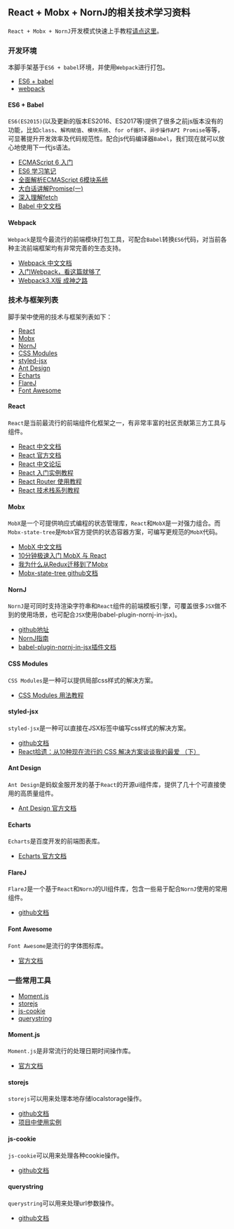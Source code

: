 ## React + Mobx + NornJ的相关技术学习资料

`React + Mobx + NornJ`开发模式快速上手教程[请点这里](https://github.com/joe-sky/nornj-cli/blob/master/docs/guides/overview.md)。

### 开发环境

本脚手架基于`ES6 + babel`环境，并使用`Webpack`进行打包。

* [ES6 + babel](#es6--babel)
* [webpack](#webpack)

#### ES6 + Babel

`ES6(ES2015)`(以及更新的版本ES2016、ES2017等)提供了很多之前js版本没有的功能，比如`class`、`解构赋值`、`模块系统`、`for of循环`、`异步操作API Promise`等等，可显著提升开发效率及代码规范性。配合js代码编译器`Babel`，我们现在就可以放心地使用下一代js语法。

* [ECMAScript 6 入门](http://es6.ruanyifeng.com/)
* [ES6 学习笔记](https://segmentfault.com/a/1190000002904199)
* [全面解析ECMAScript 6模块系统](http://www.csdn.net/article/2015-04-30/2824595-Modules-in-ES6)
* [大白话讲解Promise(一)](http://www.cnblogs.com/lvdabao/p/es6-promise-1.html)
* [深入理解fetch](http://www.jianshu.com/p/35123b048e5e)
* [Babel 中文文档](https://babeljs.cn/)

#### Webpack

`Webpack`是现今最流行的前端模块打包工具，可配合`Babel`转换`ES6`代码，对当前各种主流前端框架均有非常完善的生态支持。

* [Webpack 中文文档](https://doc.webpack-china.org/concepts/)
* [入门Webpack，看这篇就够了](http://www.jianshu.com/p/42e11515c10f)
* [Webpack3.X版 成神之路](http://jspang.com/2017/09/16/webpack3-2/)

### 技术与框架列表

脚手架中使用的技术与框架列表如下：

* [React](#react)
* [Mobx](#mobx)
* [NornJ](#nornj)
* [CSS Modules](#css-modules)
* [styled-jsx](#styled-jsx)
* [Ant Design](#ant-design)
* [Echarts](#echarts)
* [FlareJ](#flarej)
* [Font Awesome](#font-awesome)

#### React

`React`是当前最流行的前端组件化框架之一，有非常丰富的社区贡献第三方工具与组件。

* [React 中文文档](https://doc.react-china.org/)
* [React 官方文档](https://facebook.github.io/react/)
* [React 中文论坛](http://react-china.org/)
* [React 入门实例教程](http://www.ruanyifeng.com/blog/2015/03/react.html)
* [React Router 使用教程](http://www.ruanyifeng.com/blog/2016/05/react_router.html)
* [React 技术栈系列教程](http://www.ruanyifeng.com/blog/2016/09/react-technology-stack.html)

#### Mobx

`MobX`是一个可提供响应式编程的状态管理库，`React`和`MobX`是一对强力组合。而`Mobx-state-tree`是`MobX`官方提供的状态容器方案，可编写更规范的`MobX`代码。

* [MobX 中文文档](http://cn.mobx.js.org/)
* [10分钟极速入门 MobX 与 React](http://www.tuicool.com/articles/yYnmi26)
* [我为什么从Redux迁移到了Mobx](https://tech.youzan.com/mobx_vs_redux/)
* [Mobx-state-tree github文档](https://github.com/mobxjs/mobx-state-tree)
<!-- * [Mobx-state-tree github文档(v0.9.5)](https://github.com/mobxjs/mobx-state-tree/tree/0.9.5) -->

#### NornJ

`NornJ`是可同时支持渲染字符串和`React`组件的前端模板引擎，可覆盖很多`JSX`做不到的使用场景，也可配合`JSX`使用(babel-plugin-nornj-in-jsx)。

* [github地址](https://github.com/joe-sky/nornj)
* [NornJ指南](https://joe-sky.gitbooks.io/nornj-guide)
* [babel-plugin-nornj-in-jsx插件文档](https://github.com/joe-sky/nornj/blob/master/packages/babel-plugin-nornj-in-jsx/README.md)

#### CSS Modules

`CSS Modules`是一种可以提供局部css样式的解决方案。

* [CSS Modules 用法教程](http://www.ruanyifeng.com/blog/2016/06/css_modules.html)

#### styled-jsx

`styled-jsx`是一种可以直接在JSX标签中编写css样式的解决方案。

* [github文档](https://github.com/zeit/styled-jsx)
* [React拾遗：从10种现在流行的 CSS 解决方案谈谈我的最爱 （下）](https://juejin.im/post/5b3dd2d25188251b193d2d7e)

#### Ant Design

`Ant Design`是蚂蚁金服开发的基于`React`的开源ui组件库，提供了几十个可直接使用的高质量组件。

* [Ant Design 官方文档](https://ant.design/docs/react/introduce-cn)

#### Echarts

`Echarts`是百度开发的前端图表库。

* [Echarts 官方文档](http://echarts.baidu.com/index.html)

#### FlareJ

`FlareJ`是一个基于`React`和`NornJ`的UI组件库，包含一些易于配合`NornJ`使用的常用组件。

* [github文档](https://github.com/joe-sky/flarej)

#### Font Awesome

`Font Awesome`是流行的字体图标库。

* [官方文档](http://fontawesome.io/icons/)

### 一些常用工具

* [Moment.js](#momentjs)
* [storejs](#storejs)
* [js-cookie](#js-cookie)
* [querystring](#querystring)

#### Moment.js

`Moment.js`是非常流行的处理日期时间操作库。

* [官方文档](http://momentjs.com/)

#### storejs

`storejs`可以用来处理本地存储localstorage操作。

* [github文档](https://github.com/jaywcjlove/store.js)
* [项目中使用实例](http://source.jd.com/app/ai_category_manager/blob/master/end-delimiter/aicm%2Dui/src/components/queryForm/queryForm.js)

#### js-cookie

`js-cookie`可以用来处理各种cookie操作。

* [github文档](https://github.com/js-cookie/js-cookie)

#### querystring

`querystring`可以用来处理url参数操作。

* [github文档](https://github.com/Gozala/querystring)